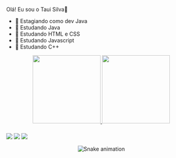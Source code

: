 Olá! Eu sou o Taui Silva👋


- 🔭 Estagiando como dev Java
- 🌱 Estudando Java
- 🌱 Estudando HTML e CSS
- 🌱 Estudando Javascript
- 🌱 Estudando C++

<div align="center">
  <a href="https://github.com/tauisilva">
  <img height="180em" src="https://github-readme-stats.vercel.app/api?username=tauisilva&show_icons=true&theme=radical&include_all_commits=true&count_private=true"/>
  <img height="180em" src="https://github-readme-stats.vercel.app/api/top-langs/?username=tauisilva&layout=compact&langs_count=7&theme=radical"/>
</div>
  
 ###
<div>
  <a href= "mailto:tauisilva@gmail.com" target="_blank"><img src="https://img.shields.io/badge/Gmail-D14836?style=for-the-badge&logo=gmail&logoColor=white" target="_blank"></a>
  <a href= "https://www.linkedin.com/in/taui-silva-749b8016b?lipi=urn%3Ali%3Apage%3Ad_flagship3_profile_view_base_contact_details%3B3ypnurhkRRe2LkZXoeSF8Q%3D%3D" target="_blank"><img src="https://img.shields.io/badge/LinkedIn-0077B5?style=for-the-badge&logo=linkedin&logoColor=white" target="_blank"></a>
  <a href= "https://www.instagram.com/tauisilva/" target="_blank"><img src="https://img.shields.io/badge/Instagram-E4405F?style=for-the-badge&logo=instagram&logoColor=white" target="_blank"></a>
</div>
<div align="center">
  
  ![Snake animation](https://github.com/tauisilva/tauisilva/blob/output/github-contribution-grid-snake.svg)
  
  
</div>
